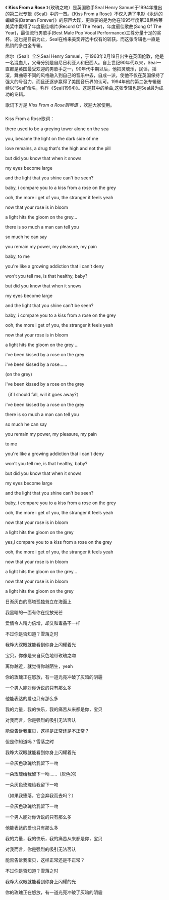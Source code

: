 

《 **Kiss From a Rose** 》（玫瑰之吻）是英国歌手Seal Henry
Samuel于1994年推出的第二张专辑《Seal》中的一首。《Kiss From a Rose》不仅入选了电影《永远的蝙蝠侠(Batman
Forever)》的原声大碟，更重要的是为他在1995年度第38届格莱美奖中赢得了年度最佳唱片(Record Of The
Year)，年度最佳歌曲(Song Of The Year)，最佳流行男歌手(Best Male Pop Vocal
Performance)三尊分量十足的奖杯。这也是目前为止，Seal在格来美奖评选中仅有的斩获。而这张专辑也一直是热销的多白金专辑。

  

席尔（Seal）全名Seal Henry
Samuel，于1963年2月19日出生在英国伦敦，他是一名混血儿，父母分别是自尼日利亚人和巴西人。自上世纪90年代以来，Seal一直都是英国最受欢迎的男歌手之一，90年代中期以后，他把灵魂乐，民谣，摇滚，舞曲等不同的风格融入到自己的音乐中去，自成一派，使他不仅在英国保持了强大的号召力，而且还逐步赢得了美国音乐界的认可。1994年他的第二张专辑继续以“Seal”命名，称作《Seal(1994)》。这是其中的单曲,这张专辑也是Seal最为成功的专辑。

  

歌词下方是 _Kiss From a Rose钢琴谱_ ，欢迎大家使用。

###  
Kiss From a Rose歌词：

  
there used to be a greying tower alone on the sea

you, became the light on the dark side of me

love remains, a drug that's the high and not the pill

but did you know that when it snows

my eyes become large

and the light that you shine can't be seen?

baby, i compare you to a kiss from a rose on the grey

ooh, the more i get of you, the stranger it feels yeah

now that your rose is in bloom

a light hits the gloom on the grey...

there is so much a man can tell you

so much he can say

you remain my power, my pleasure, my pain

baby, to me

you're like a growing addiction that i can't deny

won't you tell me, is that healthy, baby?

but did you know that when it snows

my eyes become large

and the light that you shine can't be seen?

baby, i compare you to a kiss from a rose on the grey

ooh, the more i get of you, the stranger it feels yeah

now that your rose is in bloom

a light hits the gloom on the grey ...

i've been kissed by a rose on the grey

i've been kissed by a rose......

(on the grey)

i've been kissed by a rose on the grey

（if I should fall, will it goes away?）

i've been kissed by a rose on the grey

there is so much a man can tell you

so much he can say

you remain my power, my pleasure, my pain

to me

you're like a growing addiction that i can't deny

won't you tell me, is that healthy, baby?

but did you know that when it snows

my eyes become large

and the light that you shine can't be seen?

baby, i compare you to a kiss from a rose on the grey

ooh, the more i get of you, the stranger it feels yeah

now that your rose is in bloom

a light hits the gloom on the grey

yes,i compare you to a kiss from a rose on the grey

ooh, the more i get of you, the stranger it feels yeah

now that your rose is in bloom

a light hits the gloom on the grey...

now that your rose is in bloom

a light hits the gloom on the grey

  
  
日渐灰白的高塔孤独耸立在海面上

我黑暗的一面有你在绽放光芒

爱情令人精力倍增，却又和毒品不一样

不过你是否知道？雪落之时

我睁大双眼就能看到你身上闪耀着光

宝贝，你像是来自灰色地带玫瑰之吻

离你越近，就觉得你越陌生，yeah

你的玫瑰正在怒放，有一道光亮冲破了灰暗的阴霾

一个男人能对你诉说的只有那么多

他能表达的爱也只有那么多

我的力量，我的快乐，我的痛苦从来都是你，宝贝

对我而言，你是强烈的吸引无法否认

能否告诉我宝贝，这样是正常还是不正常？

但是你知道吗？雪落之时

我睁大双眼就能看到你身上闪耀着光

一朵灰色玫瑰给我留下一吻

一朵玫瑰给我留下一吻......（灰色的）

一朵灰色玫瑰给我留下一吻

（如果我堕落，它会弃我而去吗？）

一朵灰色玫瑰给我留下一吻

一个男人能对你诉说的只有那么多

他能表达的爱也只有那么多

我的力量，我的快乐，我的痛苦从来都是你，宝贝

对我而言，你是强烈的吸引无法否认

能否告诉我宝贝，这样正常还是不正常？

不过你是否知道？雪落之时

我睁大双眼就能看到你身上闪耀的光

你的玫瑰正在怒放，有一道光亮冲破了灰暗的阴霾

